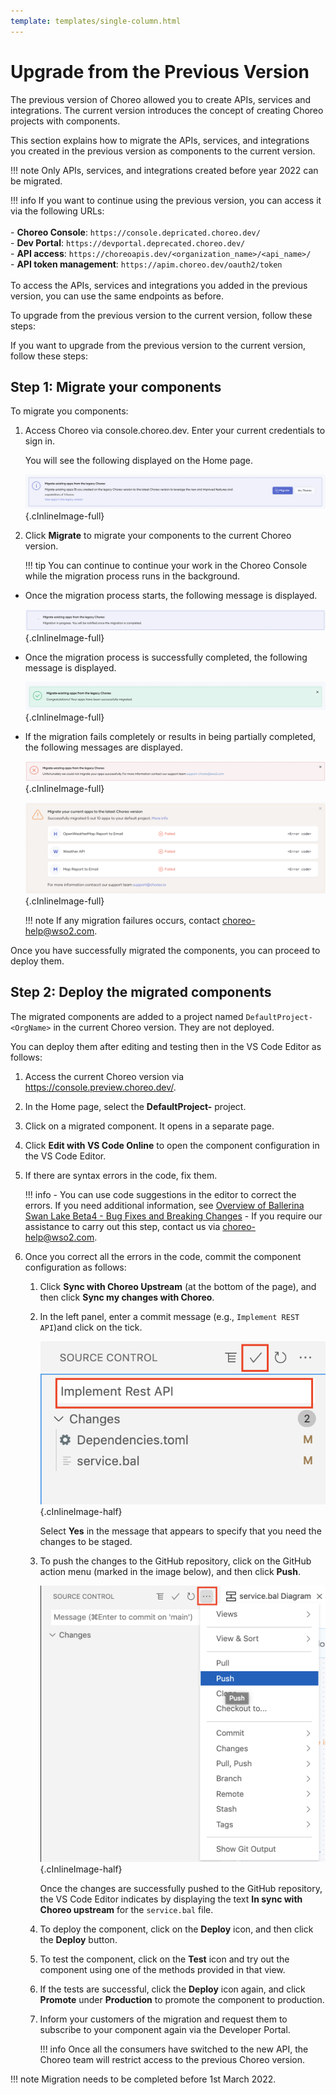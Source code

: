 ```yaml
---
template: templates/single-column.html
---
```


# Upgrade from the Previous Version

The previous version of Choreo allowed you to create APIs, services and integrations. The current version introduces the concept of creating Choreo projects with components.

This section explains how to migrate the APIs, services, and integrations you created in the previous version as components to the current version.

!!! note
    Only APIs, services, and integrations created before year 2022 can be migrated.

!!! info
    If you want to continue using the previous version, you can access it via the following URLs:<br/><br/> - **Choreo Console**: `https://console.depricated.choreo.dev/`<br/> - **Dev Portal**: `https://devportal.deprecated.choreo.dev/`<br/> - **API access**: `https://choreoapis.dev/<organization_name>/<api_name>/`<br/> - **API token management**: `https://apim.choreo.dev/oauth2/token`<br/><br/>To access the APIs, services and integrations you added in the previous version, you can use the same endpoints as before.

To upgrade from the previous version to the current version, follow these steps:

If you want to upgrade from the previous version to the current version, follow these steps:

## Step 1: Migrate your components

To migrate you components:

1. Access Choreo via console.choreo.dev. Enter your current credentials to sign in.

   You will see the following displayed on the Home page.

   ![Migrate message](../assets/img/migration/migrate-prompt.png){.cInlineImage-full}

2. Click **Migrate** to migrate your components to the current Choreo version.

    !!! tip
        You can continue to continue your work in the Choreo Console while the migration process runs in the background.

- Once the migration process starts, the following message is displayed.

    ![Migration in progress](../assets/img/migration/migration-in-progress.png){.cInlineImage-full}

- Once the migration process is successfully completed, the following message is displayed.

    ![Migration successfully completed](../assets/img/migration/migration-successfully-completed.png){.cInlineImage-full}

- If the migration fails completely or results in being partially completed, the following messages are displayed.

    ![Migration failed](../assets/img/migration/migration-failed.png){.cInlineImage-full}

    ![Migration partially completed](../assets/img/migration/migration-partially-completed.png){.cInlineImage-full}

  !!! note
      If any migration failures occurs, contact choreo-help@wso2.com.

Once you have successfully migrated the components, you can proceed to deploy them.


## Step 2: Deploy the migrated components

The migrated components are added to a project named `DefaultProject-<OrgName>` in the current Choreo version. They are not deployed.

You can deploy them after editing and testing then in the VS Code Editor as follows:

1. Access the current Choreo version via https://console.preview.choreo.dev/.

2. In the Home page, select the **DefaultProject-<OrgName>** project.

3. Click on a migrated component. It opens in a separate page.

4. Click **Edit with VS Code Online** to open the component configuration in the VS Code Editor.

5. If there are syntax errors in the code, fix them.

    !!! info
        - You can use code suggestions in the editor to correct the errors. If you need additional information, see [Overview of Ballerina Swan Lake Beta4 - Bug Fixes and Breaking Changes](https://github.com/ballerina-platform/ballerina-release/blob/1d3e4514a356e472c1d021dcba531a517fde8967/release-notes/swan-lake-beta4-release-note.md#bug-fixes-and-breaking-changes)
        - If you require our assistance to carry out this step, contact us via choreo-help@wso2.com.

6. Once you correct all the errors in the code, commit the component configuration as follows:

    1. Click **Sync with Choreo Upstream** (at the bottom of the page), and then click **Sync my changes with Choreo**.

    2. In the left panel, enter a commit message (e.g., `Implement REST API`)and click on the tick.

        ![Commit message](../assets/img/tutorials/rest-api/commit-message.png){.cInlineImage-half}

       Select **Yes** in the message that appears to specify that you need the changes to be staged.

    3. To push the changes to the GitHub repository, click on the GitHub action menu (marked in the image below), and then click **Push**.

        ![Push changes](../assets/img/tutorials/rest-api/git-action-menu.png){.cInlineImage-half}

       Once the changes are successfully pushed to the GitHub repository, the VS Code Editor indicates by displaying the text **In sync with Choreo upstream** for the `service.bal` file.

    4. To deploy the component, click on the **Deploy** icon, and then click the **Deploy** button.

    5. To test the component, click on the **Test** icon and try out the component using one of the methods provided in that view.

    6. If the tests are successful, click the  **Deploy** icon again, and click **Promote** under **Production** to promote the component to production.

    7. Inform your customers of the migration and request them to subscribe to your component again via the Developer Portal.

       !!! info
           Once all the consumers have switched to the new API, the Choreo team will restrict access to the previous Choreo version.

!!! note
    Migration needs to be completed before 1st March 2022.
